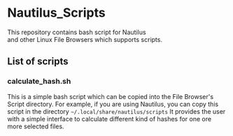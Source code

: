 # Nautilus_Scripts

This repository contains bash script for Nautilus  
and other Linux File Browsers which supports scripts.

## List of scripts
### calculate_hash.sh
This is a simple bash script which can be copied into the File Browser's Script directory.
For example, if you are using Nautilus, you can copy this script in the directory `~/.local/share/nautilus/scripts`
It provides the user with a simple interface to calculate different kind of hashes for one ore more selected files.
